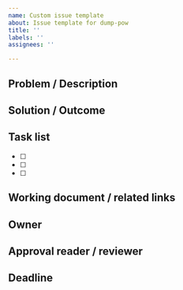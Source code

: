 ```yaml
---
name: Custom issue template
about: Issue template for dump-pow
title: ''
labels: ''
assignees: ''

---
```


## Problem / Description


## Solution / Outcome




## Task list 

- [ ] 
- [ ] 
- [ ] 

## Working document / related links


## Owner

## Approval reader / reviewer

## Deadline
